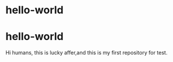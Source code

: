 # hello-world
# hello-world
  Hi humans,
  this is lucky affer,and this is my first repository for test.
